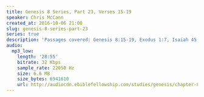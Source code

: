 ```yaml
---
title: Genesis 8 Series, Part 23, Verses 15-19
speaker: Chris McCann
created_at: 2016-10-06 21:00
slug: genesis-8-series-part-23
series: true
description: 'Passages covered: Genesis 8:15-19, Exodus 1:7, Isaiah 45:8.'
audio:
  mp3_low:
    length: '28:55'
    bitrate: 32 Kbps
    sample_rate: 22050 Hz
    size: 6.6 MB
    size_bytes: 6941610
    url: http://audiocdn.ebiblefellowship.com/studies/genesis/chapter-8/2016.10.06_McCann_-_Genesis_8_Series_Part_23.mp3
---
```


